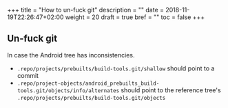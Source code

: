 +++
title = "How to un-fuck git"
description = ""
date = 2018-11-19T22:26:47+02:00
weight = 20
draft = true
bref = ""
toc = false
+++

## Un-fuck git
In case the Android tree has inconsistencies.

- `.repo/projects/prebuilts/build-tools.git/shallow` should point to a commit
- `.repo/project-objects/android_prebuilts_build-tools.git/objects/info/alternates`
  should point to the reference tree's `.repo/projects/prebuilts/build-tools.git/objects`
